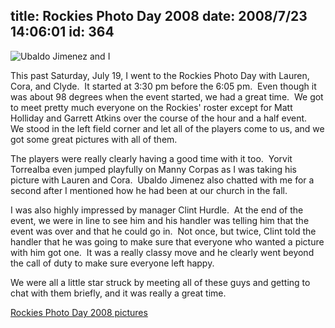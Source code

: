 title: Rockies Photo Day 2008
date: 2008/7/23 14:06:01
id: 364
---
![Ubaldo Jimenez and I](/journal_images/mini-IMG_3362-journal.jpg)

This past Saturday, July 19, I went to the Rockies Photo Day with Lauren, Cora, and Clyde.  It started at 3:30 pm before the 6:05 pm.  Even though it was about 98 degrees when the event started, we had a great time.  We got to meet pretty much everyone on the Rockies' roster except for Matt Holliday and Garrett Atkins over the course of the hour and a half event.  We stood in the left field corner and let all of the players come to us, and we got some great pictures with all of them. 

The players were really clearly having a good time with it too.  Yorvit Torrealba even jumped playfully on Manny Corpas as I was taking his picture with Lauren and Cora.  Ubaldo Jimenez also chatted with me for a second after I mentioned how he had been at our church in the fall.

I was also highly impressed by manager Clint Hurdle.  At the end of the event, we were in line to see him and his handler was telling him that the event was over and that he could go in.  Not once, but twice, Clint told the handler that he was going to make sure that everyone who wanted a picture with him got one.  It was a really classy move and he clearly went beyond the call of duty to make sure everyone left happy.

We were all a little star struck by meeting all of these guys and getting to chat with them briefly, and it was really a great time. 

[Rockies Photo Day 2008 pictures](PhotoAlbum.aspx?ID=ROXPHOTODAY2008)